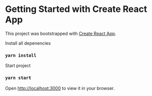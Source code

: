 # Getting Started with Create React App

This project was bootstrapped with [Create React App](https://github.com/facebook/create-react-app).

Install all depenencies

### `yarn install`

Start project

### `yarn start`

Open [http://localhost:3000](http://localhost:3000) to view it in your browser.
